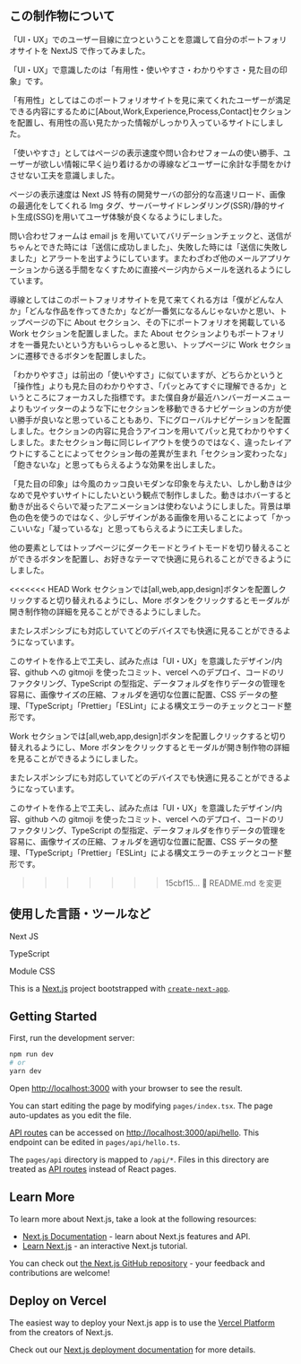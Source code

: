 ## この制作物について

「UI・UX」でのユーザー目線に立つということを意識して自分のポートフォリオサイトを NextJS で作ってみました。

「UI・UX」で意識したのは「有用性・使いやすさ・わかりやすさ・見た目の印象」です。

「有用性」としてはこのポートフォリオサイトを見に来てくれたユーザーが満足できる内容にするために[About,Work,Experience,Process,Contact]セクションを配置し、有用性の高い見たかった情報がしっかり入っているサイトにしました。

「使いやすさ」としてはページの表示速度や問い合わせフォームの使い勝手、ユーザーが欲しい情報に早く辿り着けるかの導線などユーザーに余計な手間をかけさせない工夫を意識しました。

ページの表示速度は Next JS 特有の開発サーバの部分的な高速リロード、画像の最適化をしてくれる Img タグ、サーバーサイドレンダリング(SSR)/静的サイト生成(SSG)を用いてユーザ体験が良くなるようにしました。

問い合わせフォームは email js を用いていてバリデーションチェックと、送信がちゃんとできた時には「送信に成功しました」、失敗した時には「送信に失敗しました」とアラートを出すようにしています。またわざわざ他のメールアプリケーションから送る手間をなくすために直接ページ内からメールを送れるようにしています。

導線としてはこのポートフォリオサイトを見て来てくれる方は「僕がどんな人か」「どんな作品を作ってきたか」などが一番気になるんじゃないかと思い、トップページの下に About セクション、その下にポートフォリオを掲載している Work セクションを配置しました。また About セクションよりもポートフォリオを一番見たいという方もいらっしゃると思い、トップページに Work セクションに遷移できるボタンを配置しました。

「わかりやすさ」は前出の「使いやすさ」に似ていますが、どちらかというと「操作性」よりも見た目のわかりやすさ、「パッとみてすぐに理解できるか」というところにフォーカスした指標です。また僕自身が最近ハンバーガーメニューよりもツイッターのような下にセクションを移動できるナビゲーションの方が使い勝手が良いなと思っていることもあり、下にグローバルナビゲーションを配置しました。セクションの内容に見合うアイコンを用いてパッと見てわかりやすくしました。またセクション毎に同じレイアウトを使うのではなく、違ったレイアウトにすることによってセクション毎の差異が生まれ「セクション変わったな」「飽きないな」と思ってもらえるような効果を出しました。

「見た目の印象」は今風のカッコ良いモダンな印象を与えたい、しかし動きは少なめで見やすいサイトにしたいという観点で制作しました。動きはホバーすると動きが出るぐらいで凝ったアニメーションは使わないようにしました。背景は単色の色を使うのではなく、少しデザインがある画像を用いることによって「かっこいいな」「凝っているな」と思ってもらえるように工夫しました。

他の要素としてはトップページにダークモードとライトモードを切り替えることができるボタンを配置し、お好きなテーマで快適に見られることができるようにしました。

<<<<<<< HEAD
Work セクションでは[all,web,app,design]ボタンを配置しクリックすると切り替えれるようにし、More ボタンをクリックするとモーダルが開き制作物の詳細を見ることができるようにしました。

またレスポンシブにも対応していてどのデバイスでも快適に見ることができるようになっています。

このサイトを作る上で工夫し、試みた点は「UI・UX」を意識したデザイン/内容、github への gitmoji を使ったコミット、vercel へのデプロイ、コードのリファクタリング、TypeScript の型指定、データフォルダを作りデータの管理を容易に、画像サイズの圧縮、フォルダを適切な位置に配置、CSS データの整理、「TypeScript」「Prettier」「ESLint」による構文エラーのチェックとコード整形です。

Work セクションでは[all,web,app,design]ボタンを配置しクリックすると切り替えれるようにし、More ボタンをクリックするとモーダルが開き制作物の詳細を見ることができるようにしました。

またレスポンシブにも対応していてどのデバイスでも快適に見ることができるようになっています。

このサイトを作る上で工夫し、試みた点は「UI・UX」を意識したデザイン/内容、github への gitmoji を使ったコミット、vercel へのデプロイ、コードのリファクタリング、TypeScript の型指定、データフォルダを作りデータの管理を容易に、画像サイズの圧縮、フォルダを適切な位置に配置、CSS データの整理、「TypeScript」「Prettier」「ESLint」による構文エラーのチェックとコード整形です。

> > > > > > > 15cbf15... 💬 README.md を変更

## 使用した言語・ツールなど

Next JS

TypeScript

Module CSS

This is a [Next.js](https://nextjs.org/) project bootstrapped with [`create-next-app`](https://github.com/vercel/next.js/tree/canary/packages/create-next-app).

## Getting Started

First, run the development server:

```bash
npm run dev
# or
yarn dev
```

Open [http://localhost:3000](http://localhost:3000) with your browser to see the result.

You can start editing the page by modifying `pages/index.tsx`. The page auto-updates as you edit the file.

[API routes](https://nextjs.org/docs/api-routes/introduction) can be accessed on [http://localhost:3000/api/hello](http://localhost:3000/api/hello). This endpoint can be edited in `pages/api/hello.ts`.

The `pages/api` directory is mapped to `/api/*`. Files in this directory are treated as [API routes](https://nextjs.org/docs/api-routes/introduction) instead of React pages.

## Learn More

To learn more about Next.js, take a look at the following resources:

- [Next.js Documentation](https://nextjs.org/docs) - learn about Next.js features and API.
- [Learn Next.js](https://nextjs.org/learn) - an interactive Next.js tutorial.

You can check out [the Next.js GitHub repository](https://github.com/vercel/next.js/) - your feedback and contributions are welcome!

## Deploy on Vercel

The easiest way to deploy your Next.js app is to use the [Vercel Platform](https://vercel.com/new?utm_medium=default-template&filter=next.js&utm_source=create-next-app&utm_campaign=create-next-app-readme) from the creators of Next.js.

Check out our [Next.js deployment documentation](https://nextjs.org/docs/deployment) for more details.
